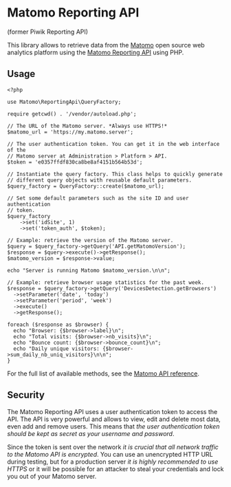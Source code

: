 # Matomo Reporting API

(former Piwik Reporting API)

This library allows to retrieve data from the [Matomo](https://matomo.org) open
source web analytics platform using the [Matomo Reporting
API](https://developer.matomo.org/api-reference/reporting-api) using PHP.

## Usage

```
<?php

use Matomo\ReportingApi\QueryFactory;

require getcwd() . '/vendor/autoload.php';

// The URL of the Matomo server. *Always use HTTPS!*
$matomo_url = 'https://my.matomo.server';

// The user authentication token. You can get it in the web interface of the
// Matomo server at Administration > Platform > API.
$token = 'e0357ffdf830ca8be8af4151b564b53d';

// Instantiate the query factory. This class helps to quickly generate
// different query objects with reusable default parameters.
$query_factory = QueryFactory::create($matomo_url);

// Set some default parameters such as the site ID and user authentication
// token. 
$query_factory
    ->set('idSite', 1)
    ->set('token_auth', $token);

// Example: retrieve the version of the Matomo server.
$query = $query_factory->getQuery('API.getMatomoVersion');
$response = $query->execute()->getResponse();
$matomo_version = $response->value;

echo "Server is running Matomo $matomo_version.\n\n";

// Example: retrieve browser usage statistics for the past week.
$response = $query_factory->getQuery('DevicesDetection.getBrowsers')
  ->setParameter('date', 'today')
  ->setParameter('period', 'week')
  ->execute()
  ->getResponse();

foreach ($response as $browser) {
  echo "Browser: {$browser->label}\n";
  echo "Total visits: {$browser->nb_visits}\n";
  echo "Bounce count: {$browser->bounce_count}\n";
  echo "Daily unique visitors: {$browser->sum_daily_nb_uniq_visitors}\n\n";
}
```

For the full list of available methods, see the [Matomo API
reference](https://developer.matomo.org/api-reference/reporting-api).

## Security

The Matomo Reporting API uses a user authentication token to access the API. The
API is very powerful and allows to view, edit and delete most data, even add
and remove users. This means that *the user authentication token should be kept
as secret as your username and password*.

Since the token is sent over the network *it is crucial that all network
traffic to the Matomo API is encrypted*. You can use an unencrypted HTTP URL
during testing, but for a production server *it is highly recommended to use
HTTPS* or it will be possible for an attacker to steal your credentials and
lock you out of your Matomo server.
